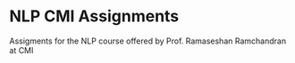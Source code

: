 # NLP CMI Assignments
 Assigments for the NLP course offered by Prof. Ramaseshan Ramchandran at CMI
